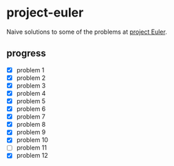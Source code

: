 project-euler
=============

Naive solutions to some of the problems at [project Euler](https://projecteuler.net/).

progress
--------
- [x] problem 1
- [x] problem 2
- [x] problem 3
- [x] problem 4
- [x] problem 5
- [x] problem 6
- [x] problem 7
- [x] problem 8
- [x] problem 9
- [x] problem 10
- [ ] problem 11
- [x] problem 12
